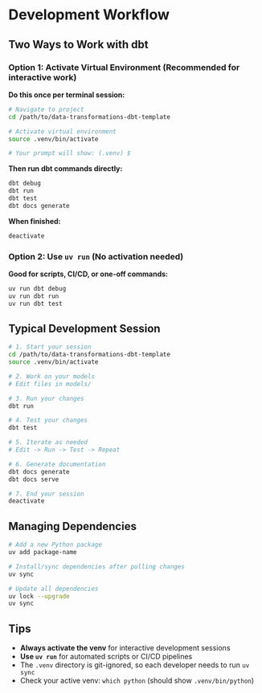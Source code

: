 # Development Workflow

## Two Ways to Work with dbt

### Option 1: Activate Virtual Environment (Recommended for interactive work)

**Do this once per terminal session:**

```bash
# Navigate to project
cd /path/to/data-transformations-dbt-template

# Activate virtual environment
source .venv/bin/activate

# Your prompt will show: (.venv) $
```

**Then run dbt commands directly:**

```bash
dbt debug
dbt run
dbt test
dbt docs generate
```

**When finished:**

```bash
deactivate
```

### Option 2: Use `uv run` (No activation needed)

**Good for scripts, CI/CD, or one-off commands:**

```bash
uv run dbt debug
uv run dbt run
uv run dbt test
```

## Typical Development Session

```bash
# 1. Start your session
cd /path/to/data-transformations-dbt-template
source .venv/bin/activate

# 2. Work on your models
# Edit files in models/

# 3. Run your changes
dbt run

# 4. Test your changes
dbt test

# 5. Iterate as needed
# Edit -> Run -> Test -> Repeat

# 6. Generate documentation
dbt docs generate
dbt docs serve

# 7. End your session
deactivate
```

## Managing Dependencies

```bash
# Add a new Python package
uv add package-name

# Install/sync dependencies after pulling changes
uv sync

# Update all dependencies
uv lock --upgrade
uv sync
```

## Tips

- **Always activate the venv** for interactive development sessions
- **Use `uv run`** for automated scripts or CI/CD pipelines
- The `.venv` directory is git-ignored, so each developer needs to run `uv sync`
- Check your active venv: `which python` (should show `.venv/bin/python`)

